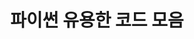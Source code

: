 ---
title: "파이썬 유용한 코드 모음"
permalink: /categories/python_useful/
layout: category
author_profile: true
taxonomy: python_useful
sidebar:
  nav : "docs"
---